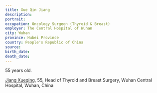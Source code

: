 ```yaml
---
title: Xue Qin Jiang
description: 
portrait: 
occupation: Oncology Surgeon (Thyroid & Breast)
employer: The Central Hospital of Wuhan
city: Wuhan
province: Hubei Province
country: People's Republic of China
source: 
birth_date: 
death_date: 
---
```


55 years old.

<a href="https://www.scmp.com/news/china/society/article/3064830/wuhan-doctor-who-worked-whistle-blower-li-wenliang-dies-after">Jiang Xueqing</a>, 55, Head of Thyroid and Breast Surgery, Wuhan Central Hospital, Wuhan, China
